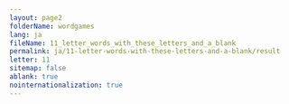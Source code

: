 ```yaml
---
layout: page2
folderName: wordgames
lang: ja
fileName: 11_letter_words_with_these_letters_and_a_blank
permalink: ja/11-letter-words-with-these-letters-and-a-blank/result
letter: 11
sitemap: false
ablank: true
nointernationalization: true
---
```

